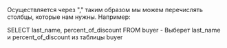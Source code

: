 Осуществляется через "," таким образом мы можем перечислять столбцы, которые нам нужны. Например:

SELECT last_name,
       percent_of_discount
FROM buyer - Выберет last_name и percent_of_discount из таблицы buyer